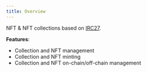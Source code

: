 ```yaml
---
title: Overview
---
```


NFT & NFT collections based on [IRC27](https://github.com/iotaledger/tips/blob/main/tips/TIP-0027/tip-0027.md).

__Features__:
- Collection and NFT management
- Collection and NFT minting 
- Collection and NFT on-chain/off-chain management
